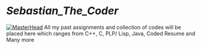 # _Sebastian_The_Coder_
[![MasterHead](https://i.pinimg.com/originals/8b/35/fe/8b35fef55fba1a201c9c7a11d3ec3d64.gif)](https://github.com/SebastianChengattu)
All my past assignments and collection of codes will be placed here which ranges from C++, C, PLP/ Lisp, Java, Coded Resume  and Many more 
